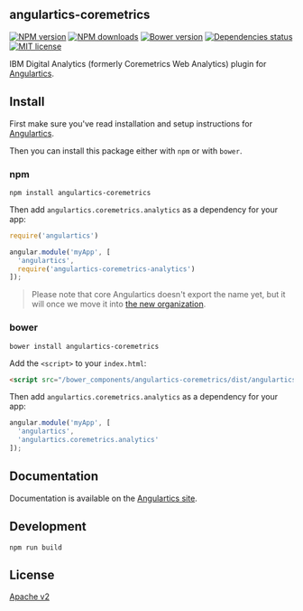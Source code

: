 ## angulartics-coremetrics

[![NPM version][npm-image]][npm-url] [![NPM downloads][npm-downloads-image]][npm-downloads-url] [![Bower version][bower-image]][bower-url] [![Dependencies status][dep-status-image]][dep-status-url] [![MIT license][license-image]][license-url]

IBM Digital Analytics (formerly Coremetrics Web Analytics) plugin for [Angulartics](http://github.com/luisfarzati/angulartics).

## Install

First make sure you've read installation and setup instructions for [Angulartics](https://github.com/luisfarzati/angulartics#install).

Then you can install this package either with `npm` or with `bower`.

### npm

```shell
npm install angulartics-coremetrics
```

Then add `angulartics.coremetrics.analytics` as a dependency for your app:

```javascript
require('angulartics')

angular.module('myApp', [
  'angulartics', 
  require('angulartics-coremetrics-analytics')
]);
```

> Please note that core Angulartics doesn't export the name yet, but it will once we move it into [the new organization](http://github.com/angulartics).

### bower

```shell
bower install angulartics-coremetrics
```

Add the `<script>` to your `index.html`:

```html
<script src="/bower_components/angulartics-coremetrics/dist/angulartics-coremetrics.min.js"></script>
```

Then add `angulartics.coremetrics.analytics` as a dependency for your app:

```javascript
angular.module('myApp', [
  'angulartics', 
  'angulartics.coremetrics.analytics'
]);
```

## Documentation

Documentation is available on the [Angulartics site](http://luisfarzati.github.io/angulartics).

## Development

```shell
npm run build
```

## License

[Apache v2](LICENSE)

[npm-image]: https://img.shields.io/npm/v/angulartics-coremetrics.svg
[npm-url]: https://npmjs.org/package/angulartics-coremetrics
[npm-downloads-image]: https://img.shields.io/npm/dm/angulartics-coremetrics.svg
[npm-downloads-url]: https://npmjs.org/package/angulartics-goremetrics
[bower-image]: https://img.shields.io/bower/v/angulartics-coremetrics.svg
[bower-url]: http://bower.io/search/?q=angulartics-coremetrics
[dep-status-image]: https://img.shields.io/david/angulartics/angulartics-coremetrics.svg
[dep-status-url]: https://david-dm.org/cwill747/angulartics-coremetrics
[license-image]: http://img.shields.io/badge/license-Apachev2-blue.svg
[license-url]: LICENSE